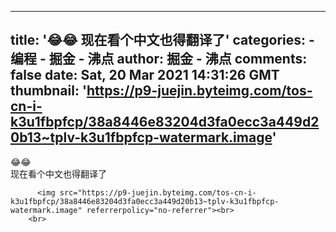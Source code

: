
---
title: '😂😂
现在看个中文也得翻译了'
categories: 
    - 编程
    - 掘金 - 沸点
author: 掘金 - 沸点
comments: false
date: Sat, 20 Mar 2021 14:31:26 GMT
thumbnail: 'https://p9-juejin.byteimg.com/tos-cn-i-k3u1fbpfcp/38a8446e83204d3fa0ecc3a449d20b13~tplv-k3u1fbpfcp-watermark.image'
---

<div>   
😂😂<br>现在看个中文也得翻译了<br>
            
          <img src="https://p9-juejin.byteimg.com/tos-cn-i-k3u1fbpfcp/38a8446e83204d3fa0ecc3a449d20b13~tplv-k3u1fbpfcp-watermark.image" referrerpolicy="no-referrer"><br>
        <br>
          
</div>
            